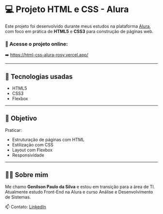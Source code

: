 # 💻 Projeto HTML e CSS - Alura

Este projeto foi desenvolvido durante meus estudos na plataforma [Alura](https://www.alura.com.br/), com foco em prática de **HTML5** e **CSS3** para construção de páginas web.

### 🔗 Acesse o projeto online:
➡️ https://html-css-alura-rosy.vercel.app/

---

## 📘 Tecnologias usadas

- HTML5
- CSS3
- Flexbox

---

## 🎯 Objetivo

Praticar:
- Estruturação de páginas com HTML
- Estilização com CSS
- Layout com Flexbox
- Responsividade

---

## 👨‍💻 Sobre mim

Me chamo **Genilson Paulo da Silva** e estou em transição para a área de TI. Atualmente estudo Front-End na Alura e curso Análise e Desenvolvimento de Sistemas.

📫 Contato: [LinkedIn](https://www.linkedin.com/in/genilson-paulo-silva)
